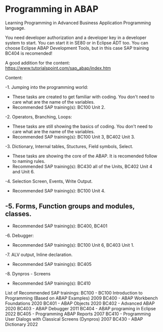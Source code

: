 # Programming in ABAP
Learning Programming in Advanced Business Application Programming language.

You need developer authorization and a developer key in a developer system to start.
You can start it in SE80 or in Eclipse ADT too.
You can choose Eclipse ABAP Development Tools, but in this case SAP training BC404 is recomended!

A good addition for the content: https://www.tutorialspoint.com/sap_abap/index.htm

Content:

-1. Jumping into the programming world: 
   - These tasks are created to get familiar with coding. You don't need to care what are the name of the variables.
   - Recommended SAP training(s): BC100 Unit 2.
   
-2. Operators, Branching, Loops:
   - These tasks are still showing the basics of coding. You don't need to care what are the name of the variables.
   - Recommended SAP training(s): BC100 Unit 3, BC402 Unit 3.

-3. Dictionary, Internal tables, Stuctures, Field symbols, Select.
   - These tasks are showing the core of the ABAP. It is recomended follow to naming rules.
   - Recommended SAP training(s): BC430 all of the Units, BC402 Unit 4 and Unit 6.

-4. Selection Screen, Events, Write Output.
   - Recommended SAP training(s): BC100 Unit 4.

-5. Forms, Function groups and modules, classes.
   - 
   - Recommended SAP training(s): BC400, BC401 

-6. Debugger:
   - Recommended SAP training(s): BC100 Unit 6, BC403 Unit 1.

-7. ALV output, Inline declaration.
   - Recommended SAP training(s): BC405

-8. Dynpros - Screens
   - Recommended SAP training(s): BC410


List of Recommended SAP trainings:
BC100 - BC100 Introduction to Programming (Based on ABAP Examples) 2009
BC400 - ABAP Workbench Foundations 2020
BC401 - ABAP Objects 2020
BC402 - Advanced ABAP 2020
BC403 - ABAP Debugger 2011
BC404 - ABAP programing in Eclipse 2022
BC405 - Programming ABAP Reports 2007
BC410 - Programming User Dialogs with Classical Screens (Dynpros) 2007
BC430 - ABAP Dictionary 2022



